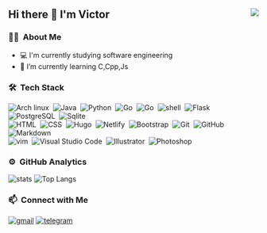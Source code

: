 ## Hi there 👋 I'm Victor <img align="right" src="https://komarev.com/ghpvc/?username=Gictorbit&color=269077">
### 👨🏻‍ &nbsp;About Me
- 💻 I'm currently studying software engineering
- 🌱 I’m currently learning C,Cpp,Js

### 🛠 &nbsp;Tech Stack
![Arch linux](https://img.shields.io/badge/-Arch_Linux-141a20?style=flat&logo=arch-linux)&nbsp;
![Java](https://img.shields.io/badge/-Java-141a20?style=flat&logo=Java&logoColor=FFA518)&nbsp;
![Python](https://img.shields.io/badge/-Python-141a20?style=flat&logo=python)&nbsp;
![Go](https://img.shields.io/badge/-Go-141a20?style=flat&logo=go)&nbsp;
![Go](https://img.shields.io/badge/-gRPC-141a20?style=flat&logo=google)&nbsp;
![shell](https://img.shields.io/badge/-Bash_Script-141a20?style=flat&logo=linux)&nbsp;
![Flask](https://img.shields.io/badge/-flask-141a20?style=flat&logo=flask)&nbsp;
![PostgreSQL](https://img.shields.io/badge/-PostgreSQL-141a20?style=flat&logo=postgresql&logoColor=blue)&nbsp;
![Sqlite](https://img.shields.io/badge/-SQLite-141a20?style=flat&logo=sqlite&logoColor=blue)\
![HTML](https://img.shields.io/badge/-HTML-141a20?style=flat&logo=HTML5)&nbsp;
![CSS](https://img.shields.io/badge/-CSS-141a20?style=flat&logo=CSS3&logoColor=1572B6)&nbsp;
![Hugo](https://img.shields.io/badge/-Hugo-141a20?style=flat&logo=hugo)&nbsp;
![Netlify](https://img.shields.io/badge/-Netlify-141a20?style=flat&logo=netlify)&nbsp;
![Bootstrap](https://img.shields.io/badge/-Bootstrap-141a20?style=flat&logo=bootstrap&logoColor=563D7C)&nbsp;
![Git](https://img.shields.io/badge/-Git-141a20?style=flat&logo=git)&nbsp;
![GitHub](https://img.shields.io/badge/-GitHub-141a20?style=flat&logo=github)&nbsp;
![Markdown](https://img.shields.io/badge/-Markdown-141a20?style=flat&logo=markdown)\
![vim](https://img.shields.io/badge/-Vim-141a20?style=flat&logo=vim)&nbsp;
![Visual Studio Code](https://img.shields.io/badge/-Visual%20Studio%20Code-141a20?style=flat&logo=visual-studio-code&logoColor=007ACC)&nbsp;
![Illustrator](https://img.shields.io/badge/-Illustrator-141a20?style=flat&logo=adobe-illustrator)&nbsp;
![Photoshop](https://img.shields.io/badge/-Photoshop-141a20?style=flat&logo=adobe-photoshop)&nbsp;

### ⚙️ &nbsp;GitHub Analytics
![stats](https://github-readme-stats.vercel.app/api?username=gictorbit&theme=gotham&show_icons=true&border_color=2e3440)
![Top Langs](https://github-readme-stats.vercel.app/api/top-langs/?username=Gictorbit&layout=compact&exclude_repo=Gictorbit.github.io&theme=gotham&border_color=2e3440&card_width=300)

### 📫 &nbsp;Connect with Me
[![gmail](https://img.shields.io/badge/-gictorbit@gmail.com-D14836?style=flat&logo=Gmail&logoColor=white)](mailto:gictorbit@gmail.com)
[![telegram](https://img.shields.io/badge/-@gictor-0e3e55?style=flat&logo=Telegram&logoColor=white)](https://t.me/VlC7OR)

